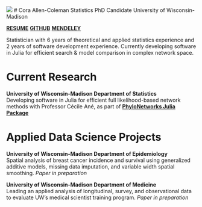 <img src="https://coraallencoleman.github.io/pic.jpg">
# Cora Allen-Coleman  
Statistics PhD Candidate  
University of Wisconsin-Madison  

[**RESUME**](https://coraallencoleman.github.io/coraallencoleman_resume.pdf)
[**GITHUB**](https://github.com/coraallencoleman)
[**MENDELEY**](https://www.mendeley.com/profiles/cora--allen-coleman/) 
     
Statistician with 6 years of theoretical and applied statistics experience and 2 years of software development experience. Currently developing software in Julia for efficient search & model comparison in complex network space.

# Current Research 
**University of Wisconsin-Madison Department of Statistics**  
Developing software in Julia for efficient full likelihood-based network methods with Professor Cécile Ané, as part of [**PhyloNetworks Julia Package**](https://github.com/crsl4/PhyloNetworks.jl)

# Applied Data Science Projects  
**University of Wisconsin-Madison Department of Epidemiology**  
Spatial analysis of breast cancer incidence and survival using generalized additive models, missing data imputation, and variable width spatial smoothing. *Paper in preparation*

**University of Wisconsin-Madison Department of Medicine**  
Leading an applied analysis of longitudinal, survey, and observational data to evaluate UW’s medical scientist training program. *Paper in preparation*